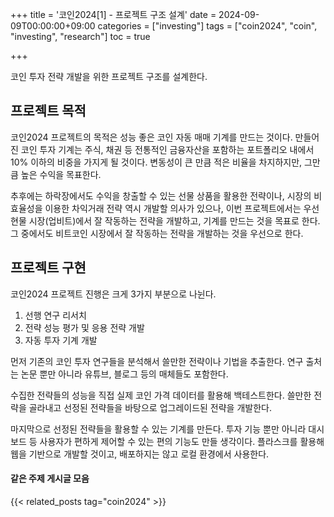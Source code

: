 +++
title = '코인2024[1] - 프로젝트 구조 설계'
date = 2024-09-09T00:00:00+09:00
categories = ["investing"]
tags = ["coin2024", "coin", "investing", "research"]
toc = true
<!-- draft = false -->
+++

코인 투자 전략 개발을 위한 프로젝트 구조를 설계한다.

<!--more-->

## 프로젝트 목적

코인2024 프로젝트의 목적은 성능 좋은 코인 자동 매매 기계를 만드는 것이다. 만들어진 코인 투자 기계는 주식, 채권 등 전통적인 금융자산을 포함하는 포트폴리오 내에서 10% 이하의 비중을 가지게 될 것이다. 변동성이 큰 만큼 적은 비율을 차지하지만, 그만큼 높은 수익을 목표한다.

추후에는 하락장에서도 수익을 창출할 수 있는 선물 상품을 활용한 전략이나, 시장의 비효율성을 이용한 차익거래 전략 역시 개발할 의사가 있으나, 이번 프로젝트에서는 우선 현물 시장(업비트)에서 잘 작동하는 전략을 개발하고, 기계를 만드는 것을 목표로 한다. 그 중에서도 비트코인 시장에서 잘 작동하는 전략을 개발하는 것을 우선으로 한다.

## 프로젝트 구현

코인2024 프로젝트 진행은 크게 3가지 부분으로 나뉜다.

1. 선행 연구 리서치
2. 전략 성능 평가 및 응용 전략 개발
3. 자동 투자 기계 개발

먼저 기존의 코인 투자 연구들을 분석해서 쓸만한 전략이나 기법을 추출한다. 연구 출처는 논문 뿐만 아니라 유튜브, 블로그 등의 매체들도 포함한다.

수집한 전략들의 성능을 직접 실제 코인 가격 데이터를 활용해 백테스트한다. 쓸만한 전략을 골라내고 선정된 전략들을 바탕으로 업그레이드된 전략을 개발한다.

마지막으로 선정된 전략들을 활용할 수 있는 기계를 만든다. 투자 기능 뿐만 아니라 대시보드 등 사용자가 편하게 제어할 수 있는 편의 기능도 만들 생각이다. 플라스크를 활용해 웹을 기반으로 개발할 것이고, 배포하지는 않고 로컬 환경에서 사용한다.

#### 같은 주제 게시글 모음

{{< related_posts tag="coin2024" >}}
